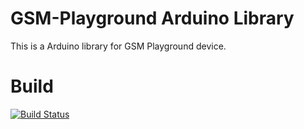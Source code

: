 # GSM-Playground Arduino Library
This is a Arduino library for GSM Playground device.

# Build
[![Build Status](https://travis-ci.org/cniweb/gsm-playground.svg?branch=master)](https://travis-ci.org/cniweb/gsm-playground)
